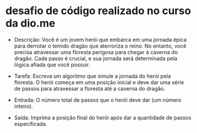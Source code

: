 
# desafio de código realizado no curso da dio.me

* Descrição:
Você é um jovem herói que embarca em uma jornada épica para derrotar o temido dragão que aterroriza o reino. No entanto, você precisa atravessar uma floresta perigosa para chegar à caverna do dragão. Cada passo é crucial, e sua jornada será determinada pela lógica afiada que você possuir.

* Tarefa: Escreva um algoritmo que simule a jornada do herói pela floresta. O herói começa em uma posição inicial e deve dar uma série de passos para atravessar a floresta até a caverna do dragão.

* Entrada:
O número total de passos que o herói deve dar (um número inteiro).

* Saída:
Imprima a posição final do herói após dar a quantidade de passos especificada.
